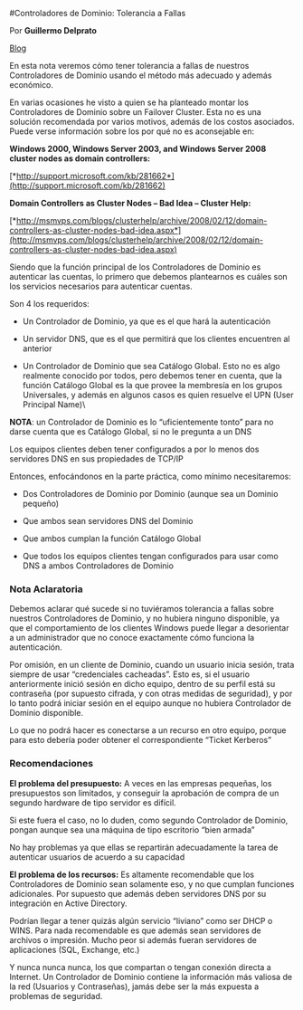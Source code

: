 <properties
	pageTitle="Controladores de Dominio: Tolerancia a Fallas"
	description="Controladores de Dominio: Tolerancia a Fallas"
	services="windows"
	documentationCenter=""
	authors="andygonusa"
	manager=""
	editor="andygonusa"/>

<tags
	ms.service="windows"
	ms.workload="identity"
	ms.tgt_pltfrm="na"
	ms.devlang="na"
	ms.topic="how-to-article"
	ms.date="05/16/2016"
	ms.author="andygonusa"/>


#Controladores de Dominio: Tolerancia a Fallas

Por **Guillermo Delprato**

[Blog](http://windowserver.wordpress.com/)

En esta nota veremos cómo tener tolerancia a fallas de nuestros
Controladores de Dominio usando el método más adecuado y además
económico.

En varias ocasiones he visto a quien se ha planteado montar los
Controladores de Dominio sobre un Failover Cluster. Esta no es una
solución recomendada por varios motivos, además de los costos
asociados.\
Puede verse información sobre los por qué no es aconsejable en:

**Windows 2000, Windows Server 2003, and Windows Server 2008 cluster
nodes as domain controllers:**

[*http://support.microsoft.com/kb/281662*](http://support.microsoft.com/kb/281662)

**Domain Controllers as Cluster Nodes – Bad Idea – Cluster Help:**

[*http://msmvps.com/blogs/clusterhelp/archive/2008/02/12/domain-controllers-as-cluster-nodes-bad-idea.aspx*](http://msmvps.com/blogs/clusterhelp/archive/2008/02/12/domain-controllers-as-cluster-nodes-bad-idea.aspx)

Siendo que la función principal de los Controladores de Dominio es
autenticar las cuentas, lo primero que debemos plantearnos es cuáles son
los servicios necesarios para autenticar cuentas.

Son 4 los requeridos:

- Un Controlador de Dominio, ya que es el que hará la autenticación

- Un servidor DNS, que es el que permitirá que los clientes encuentren
   al anterior

- Un Controlador de Dominio que sea Catálogo Global. Esto no es algo
   realmente conocido por todos, pero debemos tener en cuenta, que la
   función Catálogo Global es la que provee la membresía en los grupos
   Universales, y además en algunos casos es quien resuelve el UPN
   (User Principal Name)\

**NOTA**: un Controlador de Dominio es lo “uficientemente tonto” para no
   darse cuenta que es Catálogo Global, si no le pregunta a un DNS

Los equipos clientes deben tener configurados a por lo menos dos
   servidores DNS en sus propiedades de TCP/IP

Entonces, enfocándonos en la parte práctica, como mínimo necesitaremos:

- Dos Controladores de Dominio por Dominio (aunque sea un
   Dominio pequeño)

- Que ambos sean servidores DNS del Dominio

- Que ambos cumplan la función Catálogo Global

- Que todos los equipos clientes tengan configurados para usar como
    DNS a ambos Controladores de Dominio

### Nota Aclaratoria

Debemos aclarar qué sucede si no tuviéramos tolerancia a fallas sobre
nuestros Controladores de Dominio, y no hubiera ninguno disponible, ya
que el comportamiento de los clientes Windows puede llegar a desorientar
a un administrador que no conoce exactamente cómo funciona la
autenticación.

Por omisión, en un cliente de Dominio, cuando un usuario inicia sesión,
trata siempre de usar “credenciales cacheadas”. Esto es, si el usuario
anteriormente inició sesión en dicho equipo, dentro de su perfil está su
contraseña (por supuesto cifrada, y con otras medidas de seguridad), y
por lo tanto podrá iniciar sesión en el equipo aunque no hubiera
Controlador de Dominio disponible.

Lo que no podrá hacer es conectarse a un recurso en otro equipo, porque
para esto debería poder obtener el correspondiente “Ticket Kerberos”

### Recomendaciones

**El problema del presupuesto:** A veces en las empresas pequeñas, los
presupuestos son limitados, y conseguir la aprobación de compra de un
segundo hardware de tipo servidor es difícil.

Si este fuera el caso, no lo duden, como segundo Controlador de Dominio,
pongan aunque sea una máquina de tipo escritorio “bien armada”

No hay problemas ya que ellas se repartirán adecuadamente la tarea de
autenticar usuarios de acuerdo a su capacidad

**El problema de los recursos:** Es altamente recomendable que los
Controladores de Dominio sean solamente eso, y no que cumplan funciones
adicionales. Por supuesto que además deben servidores DNS por su integración en
Active Directory. 

Podrían llegar a tener quizás algún servicio “liviano” como ser DHCP o
WINS. Para nada recomendable es que además sean servidores de archivos o
impresión. Mucho peor si además fueran servidores de aplicaciones (SQL, Exchange,
etc.)

Y nunca nunca nunca, los que compartan o tengan conexión directa a
Internet. Un Controlador de Dominio contiene la información más valiosa
de la red (Usuarios y Contraseñas), jamás debe ser la más expuesta a
problemas de seguridad.
